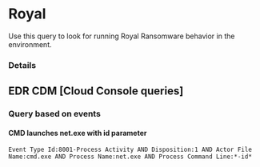 # Royal

Use this query to look for running Royal Ransomware behavior in the environment.

### Details

## EDR CDM [Cloud Console queries]

### Query based on events

#### CMD launches net.exe with id parameter
```
Event Type Id:8001-Process Activity AND Disposition:1 AND Actor File Name:cmd.exe AND Process Name:net.exe AND Process Command Line:*-id*

```